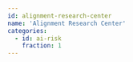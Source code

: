 ```yaml
---
id: alignment-research-center
name: 'Alignment Research Center'
categories:
  - id: ai-risk
    fraction: 1
---
```

